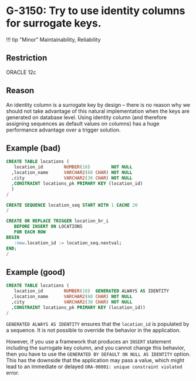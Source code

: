 # G-3150: Try to use identity columns for surrogate keys.

!!! tip "Minor"
    Maintainability, Reliability

## Restriction

ORACLE 12c

## Reason

An identity column is a surrogate key by design – there is no reason why we should not take advantage of this natural implementation when the keys are generated on database level. Using identity column (and therefore assigning sequences as default values on columns) has a huge performance advantage over a trigger solution.

## Example (bad)

``` sql
CREATE TABLE locations (
   location_id        NUMBER(10)        NOT NULL 
  ,location_name      VARCHAR2(60 CHAR) NOT NULL
  ,city               VARCHAR2(30 CHAR) NOT NULL
  ,CONSTRAINT locations_pk PRIMARY KEY (location_id)
  )
/

CREATE SEQUENCE location_seq START WITH 1 CACHE 20
/

CREATE OR REPLACE TRIGGER location_br_i 
   BEFORE INSERT ON LOCATIONS 
   FOR EACH ROW 
BEGIN
   :new.location_id := location_seq.nextval;
END;
/
```

## Example (good)

``` sql
CREATE TABLE locations (
   location_id        NUMBER(10)  GENERATED ALWAYS AS IDENTITY 
  ,location_name      VARCHAR2(60 CHAR) NOT NULL
  ,city               VARCHAR2(30 CHAR) NOT NULL
  ,CONSTRAINT locations_pk PRIMARY KEY (location_id))
/
```

`GENERATED ALWAYS AS IDENTITY` ensures that the `location_id` is populated by a sequence. It is not possible to override the behavior in the application. 

However, if you use a framework that produces an `INSERT` statement including the surrogate key column, and you cannot change this behavior, then you have to use the `GENERATED BY DEFAULT ON NULL AS IDENTITY` option. This has the downside that the application may pass a value, which might lead to an immediate or delayed `ORA-00001: unique constraint violated` error.
